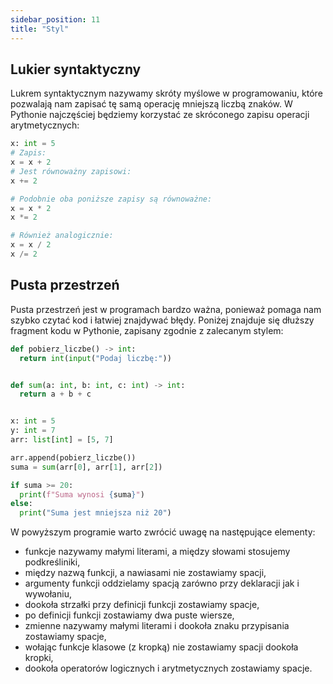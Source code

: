 ```yaml
---
sidebar_position: 11
title: "Styl"
---
```


## Lukier syntaktyczny

Lukrem syntaktycznym nazywamy skróty myślowe w programowaniu, które pozwalają
nam zapisać tę samą operację mniejszą liczbą znaków. W Pythonie najczęściej
będziemy korzystać ze skróconego zapisu operacji arytmetycznych:

```python showLineNumbers
x: int = 5
# Zapis:
x = x + 2
# Jest równoważny zapisowi:
x += 2

# Podobnie oba poniższe zapisy są równoważne:
x = x * 2
x *= 2

# Również analogicznie:
x = x / 2
x /= 2
```

## Pusta przestrzeń

Pusta przestrzeń jest w programach bardzo ważna, ponieważ pomaga nam szybko
czytać kod i łatwiej znajdywać błędy. Poniżej znajduje się dłuższy fragment
kodu w Pythonie, zapisany zgodnie z zalecanym stylem:

```python showLineNumbers
def pobierz_liczbe() -> int:
  return int(input("Podaj liczbę:"))


def sum(a: int, b: int, c: int) -> int:
  return a + b + c


x: int = 5
y: int = 7
arr: list[int] = [5, 7]

arr.append(pobierz_liczbe())
suma = sum(arr[0], arr[1], arr[2])

if suma >= 20:
  print(f"Suma wynosi {suma}")
else:
  print("Suma jest mniejsza niż 20")
```

W powyższym programie warto zwrócić uwagę na następujące elementy:
- funkcje nazywamy małymi literami, a między słowami stosujemy podkreśliniki,
- między nazwą funkcji, a nawiasami nie zostawiamy spacji,
- argumenty funkcji oddzielamy spacją zarówno przy deklaracji jak i wywołaniu,
- dookoła strzałki przy definicji funkcji zostawiamy spacje,
- po definicji funkcji zostawiamy dwa puste wiersze,
- zmienne nazywamy małymi literami i dookoła znaku przypisania zostawiamy spacje,
- wołając funkcje klasowe (z kropką) nie zostawiamy spacji dookoła kropki,
- dookoła operatorów logicznych i arytmetycznych zostawiamy spacje.
